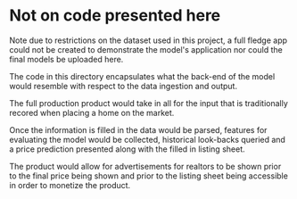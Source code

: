 # Not on code presented here

Note due to restrictions on the dataset used in this project, a full fledge app could not be created to demonstrate the model's application nor could the final models be uploaded here.

The code in this directory encapsulates what the back-end of the model would resemble with respect to the data ingestion and output.

The full production product would take in all for the input that is traditionally recored when placing a home on the market.

Once the information is filled in the data would be parsed, features for evaluating the model would be collected, historical look-backs queried and a price prediction presented along with the filled in listing sheet.

The product would allow for advertisements for realtors to be shown prior to the final price being shown and prior to the listing sheet being accessible in order to monetize the product.   
